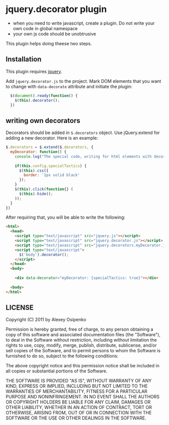 # jquery.decorator plugin #

 - when you need to write javascript, create a plugin. Do not write your own code in global namespace
 - your own js code should be unobtrusive

This plugin helps doing theese two steps.

## Installation ##

This plugin requires [jquery](http://jquery.com/). 

Add `jquery.decorator.js` to the project. Mark DOM elements that you want to change with `data-decorate` attribute and initiate the plugin: 

``` JavaScript
  $(document).ready(function() {
    $(this).decorator();
  })
```

## writing own decorators ##

Decorators should be added in `$.decorators` object. Use jQuery.extend for adding a new decorator. Here is an example:

``` javascript
$.decorators = $.extend($.decorators, {
  myDecorator: function() {
    console.log("The special code, writing for html elements with decorator type 'myDecorator'");
    
    if(this.config.specialTactics) {
      $(this).css({
        border: '1px solid black'
      });
    }
    $(this).click(function{} (
      $(this).hide();
    ));
  }
})
```

After requiring that, you will be able to write the following:

``` html
<html>
  <head>
    <script type="text/javascript" src="jquery.js"></script>
    <script type="text/javascript" src="jquery.decorator.js"></script>
    <script type="text/javascript" src="jquery.decorators.myDecorator.js"></script>
    <script type="text/javascript">
      $('body').decorator();
    </script>
  </head>
  <body>
    
    <div data-decorator="myDecorator: {specialTactics: true}"></div>
    
  <body>
</html>
```

## LICENSE ##

Copyright (C) 2011 by Alexey Osipenko

Permission is hereby granted, free of charge, to any person obtaining a copy
of this software and associated documentation files (the "Software"), to deal
in the Software without restriction, including without limitation the rights
to use, copy, modify, merge, publish, distribute, sublicense, and/or sell
copies of the Software, and to permit persons to whom the Software is
furnished to do so, subject to the following conditions:

The above copyright notice and this permission notice shall be included in
all copies or substantial portions of the Software.

THE SOFTWARE IS PROVIDED "AS IS", WITHOUT WARRANTY OF ANY KIND, EXPRESS OR
IMPLIED, INCLUDING BUT NOT LIMITED TO THE WARRANTIES OF MERCHANTABILITY,
FITNESS FOR A PARTICULAR PURPOSE AND NONINFRINGEMENT. IN NO EVENT SHALL THE
AUTHORS OR COPYRIGHT HOLDERS BE LIABLE FOR ANY CLAIM, DAMAGES OR OTHER
LIABILITY, WHETHER IN AN ACTION OF CONTRACT, TORT OR OTHERWISE, ARISING FROM,
OUT OF OR IN CONNECTION WITH THE SOFTWARE OR THE USE OR OTHER DEALINGS IN
THE SOFTWARE.

